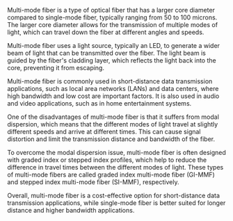 Multi-mode fiber is a type of optical fiber that has a larger core diameter compared to single-mode fiber, typically ranging from 50 to 100 microns. The larger core diameter allows for the transmission of multiple modes of light, which can travel down the fiber at different angles and speeds.

Multi-mode fiber uses a light source, typically an LED, to generate a wider beam of light that can be transmitted over the fiber. The light beam is guided by the fiber's cladding layer, which reflects the light back into the core, preventing it from escaping.

Multi-mode fiber is commonly used in short-distance data transmission applications, such as local area networks (LANs) and data centers, where high bandwidth and low cost are important factors. It is also used in audio and video applications, such as in home entertainment systems.

One of the disadvantages of multi-mode fiber is that it suffers from modal dispersion, which means that the different modes of light travel at slightly different speeds and arrive at different times. This can cause signal distortion and limit the transmission distance and bandwidth of the fiber.

To overcome the modal dispersion issue, multi-mode fiber is often designed with graded index or stepped index profiles, which help to reduce the difference in travel times between the different modes of light. These types of multi-mode fibers are called graded index multi-mode fiber (GI-MMF) and stepped index multi-mode fiber (SI-MMF), respectively.

Overall, multi-mode fiber is a cost-effective option for short-distance data transmission applications, while single-mode fiber is better suited for longer distance and higher bandwidth applications.